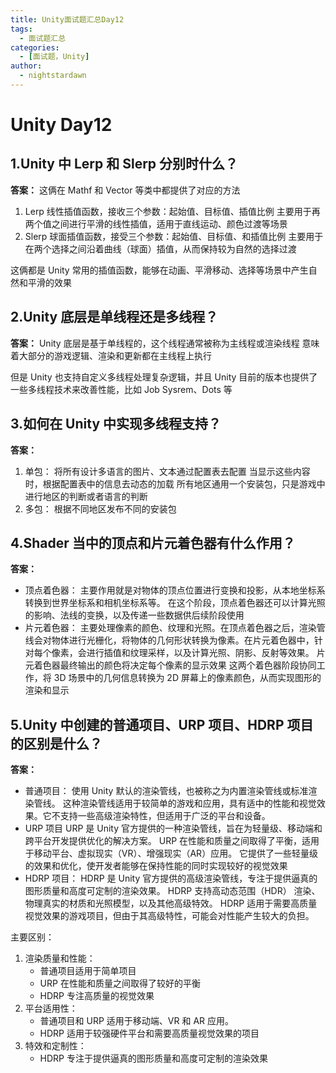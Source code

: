 ```yaml
---
title: Unity面试题汇总Day12
tags:
  - 面试题汇总
categories:
  - [面试题，Unity]
author:
  - nightstardawn
---
```


# Unity Day12

## 1.Unity 中 Lerp 和 Slerp 分别时什么？

**答案：**
这俩在 Mathf 和 Vector 等类中都提供了对应的方法

1. Lerp
   线性插值函数，接收三个参数：起始值、目标值、插值比例
   主要用于再两个值之间进行平滑的线性插值，适用于直线运动、颜色过渡等场景
2. Slerp
   球面插值函数，接受三个参数：起始值、目标值、和插值比例
   主要用于在两个选择之间沿着曲线（球面）插值，从而保持较为自然的选择过渡

这俩都是 Unity 常用的插值函数，能够在动画、平滑移动、选择等场景中产生自然和平滑的效果

## 2.Unity 底层是单线程还是多线程？

**答案：**
Unity 底层是基于单线程的，这个线程通常被称为主线程或渲染线程
意味着大部分的游戏逻辑、渲染和更新都在主线程上执行

但是 Unity 也支持自定义多线程处理复杂逻辑，并且 Unity 目前的版本也提供了一些多线程技术来改善性能，比如 Job Sysrem、Dots 等

## 3.如何在 Unity 中实现多线程支持？

**答案：**

1. 单包：
   将所有设计多语言的图片、文本通过配置表去配置
   当显示这些内容时，根据配置表中的信息去动态的加载
   所有地区通用一个安装包，只是游戏中进行地区的判断或者语言的判断
2. 多包：
   根据不同地区发布不同的安装包

## 4.Shader 当中的顶点和片元着色器有什么作用？

**答案：**

- 顶点着色器：
  主要作用就是对物体的顶点位置进行变换和投影，从本地坐标系转换到世界坐标系和相机坐标系等。
  在这个阶段，顶点着色器还可以计算光照的影响、法线的变换，以及传递一些数据供后续阶段使用
- 片元着色器：
  主要处理像素的颜色、纹理和光照。在顶点着色器之后，渲染管线会对物体进行光栅化，将物体的几何形状转换为像素。在片元着色器中，针对每个像素，会进行插值和纹理采样，以及计算光照、阴影、反射等效果。
  片元着色器最终输出的颜色将决定每个像素的显示效果
  这两个着色器阶段协同工作，将 3D 场景中的几何信息转换为 2D 屏幕上的像素颜色，从而实现图形的渲染和显示

## 5.Unity 中创建的普通项目、URP 项目、HDRP 项目的区别是什么？

**答案：**

- 普通项目：
  使用 Unity 默认的渲染管线，也被称之为内置渲染管线或标准渲染管线。
  这种渲染管线适用于较简单的游戏和应用，具有适中的性能和视觉效果。它不支持一些高级渲染特性，但适用于广泛的平台和设备。
- URP 项目
  URP 是 Unity 官方提供的一种渲染管线，旨在为轻量级、移动端和跨平台开发提供优化的解决方案。
  URP 在性能和质量之间取得了平衡，适用于移动平台、虚拟现实（VR）、增强现实（AR）应用。
  它提供了一些轻量级的效果和优化，使开发者能够在保持性能的同时实现较好的视觉效果
- HDRP 项目：
  HDRP 是 Unity 官方提供的高级渲染管线，专注于提供逼真的图形质量和高度可定制的渲染效果。
  HDRP 支持高动态范围（HDR） 渲染、物理真实的材质和光照模型，以及其他高级特效。
  HDRP 适用于需要高质量视觉效果的游戏项目，但由于其高级特性，可能会对性能产生较大的负担。

主要区别：

1. 渲染质量和性能：
   - 普通项目适用于简单项目
   - URP 在性能和质量之间取得了较好的平衡
   - HDRP 专注高质量的视觉效果
2. 平台适用性：
   - 普通项目和 URP 适用于移动端、VR 和 AR 应用。
   - HDRP 适用于较强硬件平台和需要高质量视觉效果的项目
3. 特效和定制性：
   - HDRP 专注于提供逼真的图形质量和高度可定制的渲染效果
